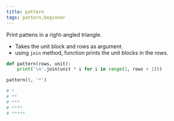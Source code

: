 ```yaml
---
title: pattern
tags: pattern,beginner
---
```


Print pattens in a right-angled triangle.

- Takes the unit block and rows as argument.
- using `join` method, function prints the unit blocks in the rows.

```py
def pattern(rows, unit):
    print('\n'.join(unit * i for i in range(1, rows + 1)))
```

```py
pattern(5, '*') 

# *
# **
# ***
# ****
# *****
```
